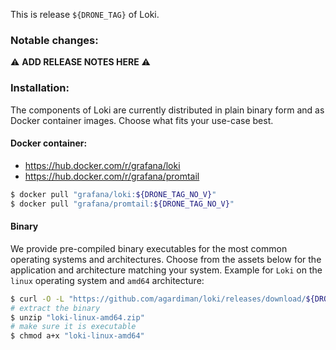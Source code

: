 This is release `${DRONE_TAG}` of Loki.

### Notable changes:
:warning: **ADD RELEASE NOTES HERE** :warning:


### Installation:
The components of Loki are currently distributed in plain binary form and as Docker container images. Choose what fits your use-case best.

#### Docker container:
* https://hub.docker.com/r/grafana/loki
* https://hub.docker.com/r/grafana/promtail
```bash
$ docker pull "grafana/loki:${DRONE_TAG_NO_V}"
$ docker pull "grafana/promtail:${DRONE_TAG_NO_V}"
```

#### Binary
We provide pre-compiled binary executables for the most common operating systems and architectures.
Choose from the assets below for the application and architecture matching your system.
Example for `Loki` on the `linux` operating system and `amd64` architecture:

```bash
$ curl -O -L "https://github.com/agardiman/loki/releases/download/${DRONE_TAG}/loki-linux-amd64.zip"
# extract the binary
$ unzip "loki-linux-amd64.zip"
# make sure it is executable
$ chmod a+x "loki-linux-amd64"
```
